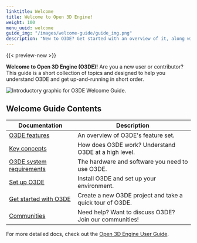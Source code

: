 ```yaml
---
linktitle: Welcome
title: Welcome to Open 3D Engine!
weight: 100
menu_uuid: welcome
guide_img: "/images/welcome-guide/guide_img.png"
description: "New to O3DE? Get started with an overview of it, along with tutorials designed to help you get up and running."
---
```


{{< preview-new >}}

**Welcome to Open 3D Engine (O3DE)!** Are you a new user or contributor? This guide is a short collection of topics and designed to help you understand O3DE and get up-and-running in short order.

![Introductory graphic for O3DE Welcome Guide.](/images/welcome-guide/wg-welcome-page-color.png)

## Welcome Guide Contents

| Documentation    | Description                                                 |
|------------------|-------------------------------------------------------------|
| [O3DE features](features-intro.md) | An overview of O3DE's feature set. |
| [Key concepts](key-concepts.md)    | How does O3DE work? Understand O3DE at a high level. |
| [O3DE system requirements](setup/requirements.md) | The hardware and software you need to use O3DE. |
| [Set up O3DE](setup) | Install O3DE and set up your environment. |
| [Get started with O3DE](get-started) | Create a new O3DE project and take a quick tour of O3DE. |
| [Communities](community-support.md) | Need help? Want to discuss O3DE? Join our communities! |

For more detailed docs, check out the [Open 3D Engine User Guide](/docs/user-guide/).
